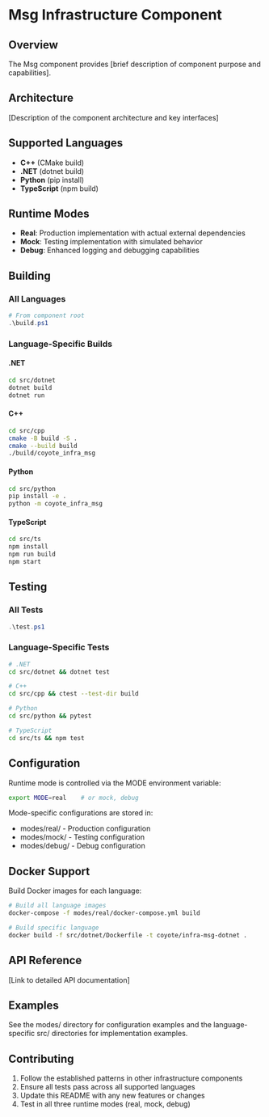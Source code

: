 # Msg Infrastructure Component

## Overview
The Msg component provides [brief description of component purpose and capabilities].

## Architecture
[Description of the component architecture and key interfaces]

## Supported Languages
- **C++** (CMake build)
- **.NET** (dotnet build)  
- **Python** (pip install)
- **TypeScript** (npm build)

## Runtime Modes
- **Real**: Production implementation with actual external dependencies
- **Mock**: Testing implementation with simulated behavior
- **Debug**: Enhanced logging and debugging capabilities

## Building

### All Languages
```powershell
# From component root
.\build.ps1
```

### Language-Specific Builds

#### .NET
```bash
cd src/dotnet
dotnet build
dotnet run
```

#### C++
```bash
cd src/cpp
cmake -B build -S .
cmake --build build
./build/coyote_infra_msg
```

#### Python
```bash
cd src/python
pip install -e .
python -m coyote_infra_msg
```

#### TypeScript
```bash
cd src/ts
npm install
npm run build
npm start
```

## Testing

### All Tests
```powershell
.\test.ps1
```

### Language-Specific Tests
```bash
# .NET
cd src/dotnet && dotnet test

# C++
cd src/cpp && ctest --test-dir build

# Python  
cd src/python && pytest

# TypeScript
cd src/ts && npm test
```

## Configuration

Runtime mode is controlled via the MODE environment variable:
```bash
export MODE=real    # or mock, debug
```

Mode-specific configurations are stored in:
- modes/real/ - Production configuration
- modes/mock/ - Testing configuration  
- modes/debug/ - Debug configuration

## Docker Support

Build Docker images for each language:
```bash
# Build all language images
docker-compose -f modes/real/docker-compose.yml build

# Build specific language
docker build -f src/dotnet/Dockerfile -t coyote/infra-msg-dotnet .
```

## API Reference

[Link to detailed API documentation]

## Examples

See the modes/ directory for configuration examples and the language-specific src/ directories for implementation examples.

## Contributing

1. Follow the established patterns in other infrastructure components
2. Ensure all tests pass across all supported languages
3. Update this README with any new features or changes
4. Test in all three runtime modes (real, mock, debug)
